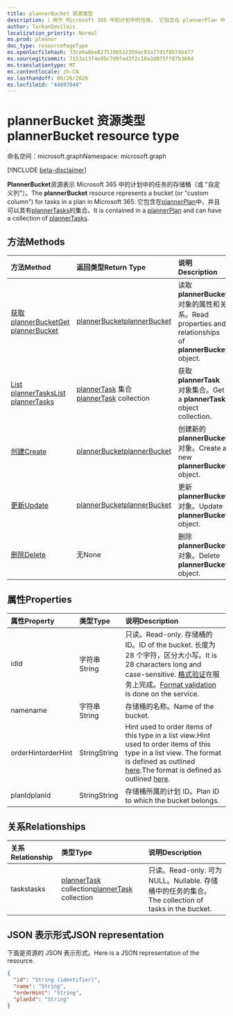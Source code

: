 ```yaml
---
title: plannerBucket 资源类型
description: ）用于 Microsoft 365 中的计划中的任务。 它包含在 plannerPlan 中，并且可以具有 plannerTasks 的集合。
author: TarkanSevilmis
localization_priority: Normal
ms.prod: planner
doc_type: resourcePageType
ms.openlocfilehash: 33ce6a6be827510b522359ac93a77d1f0b74b477
ms.sourcegitcommit: 7153a13f4e95c7d9fed3f2c10a3d075ff87b368d
ms.translationtype: MT
ms.contentlocale: zh-CN
ms.lasthandoff: 06/26/2020
ms.locfileid: "44897048"
---
```

# <a name="plannerbucket-resource-type"></a><span data-ttu-id="174f1-104">plannerBucket 资源类型</span><span class="sxs-lookup"><span data-stu-id="174f1-104">plannerBucket resource type</span></span>

<span data-ttu-id="174f1-105">命名空间：microsoft.graph</span><span class="sxs-lookup"><span data-stu-id="174f1-105">Namespace: microsoft.graph</span></span>

[!INCLUDE [beta-disclaimer](../../includes/beta-disclaimer.md)]

<span data-ttu-id="174f1-106">**PlannerBucket**资源表示 Microsoft 365 中的计划中的任务的存储桶（或 "自定义列"）。</span><span class="sxs-lookup"><span data-stu-id="174f1-106">The **plannerBucket** resource represents a bucket (or "custom column") for tasks in a plan in Microsoft 365.</span></span> <span data-ttu-id="174f1-107">它包含在[plannerPlan](plannerplan.md)中，并且可以具有[plannerTasks](plannertask.md)的集合。</span><span class="sxs-lookup"><span data-stu-id="174f1-107">It is contained in a [plannerPlan](plannerplan.md) and can have a collection of [plannerTasks](plannertask.md).</span></span>



## <a name="methods"></a><span data-ttu-id="174f1-108">方法</span><span class="sxs-lookup"><span data-stu-id="174f1-108">Methods</span></span>

| <span data-ttu-id="174f1-109">方法</span><span class="sxs-lookup"><span data-stu-id="174f1-109">Method</span></span>           | <span data-ttu-id="174f1-110">返回类型</span><span class="sxs-lookup"><span data-stu-id="174f1-110">Return Type</span></span>    |<span data-ttu-id="174f1-111">说明</span><span class="sxs-lookup"><span data-stu-id="174f1-111">Description</span></span>|
|:---------------|:--------|:----------|
|[<span data-ttu-id="174f1-112">获取 plannerBucket</span><span class="sxs-lookup"><span data-stu-id="174f1-112">Get plannerBucket</span></span>](../api/plannerbucket-get.md) | [<span data-ttu-id="174f1-113">plannerBucket</span><span class="sxs-lookup"><span data-stu-id="174f1-113">plannerBucket</span></span>](plannerbucket.md) |<span data-ttu-id="174f1-114">读取**plannerBucket**对象的属性和关系。</span><span class="sxs-lookup"><span data-stu-id="174f1-114">Read properties and relationships of **plannerBucket** object.</span></span>|
|[<span data-ttu-id="174f1-115">List plannerTasks</span><span class="sxs-lookup"><span data-stu-id="174f1-115">List plannerTasks</span></span>](../api/plannerbucket-list-tasks.md) |<span data-ttu-id="174f1-116">[plannerTask](plannertask.md) 集合</span><span class="sxs-lookup"><span data-stu-id="174f1-116">[plannerTask](plannertask.md) collection</span></span>| <span data-ttu-id="174f1-117">获取 **plannerTask** 对象集合。</span><span class="sxs-lookup"><span data-stu-id="174f1-117">Get a **plannerTask** object collection.</span></span>|
|[<span data-ttu-id="174f1-118">创建</span><span class="sxs-lookup"><span data-stu-id="174f1-118">Create</span></span>](../api/planner-post-buckets.md) | [<span data-ttu-id="174f1-119">plannerBucket</span><span class="sxs-lookup"><span data-stu-id="174f1-119">plannerBucket</span></span>](plannerbucket.md)   | <span data-ttu-id="174f1-120">创建新的**plannerBucket**对象。</span><span class="sxs-lookup"><span data-stu-id="174f1-120">Create a new **plannerBucket** object.</span></span> |
|[<span data-ttu-id="174f1-121">更新</span><span class="sxs-lookup"><span data-stu-id="174f1-121">Update</span></span>](../api/plannerbucket-update.md) | [<span data-ttu-id="174f1-122">plannerBucket</span><span class="sxs-lookup"><span data-stu-id="174f1-122">plannerBucket</span></span>](plannerbucket.md)   |<span data-ttu-id="174f1-123">更新**plannerBucket**对象。</span><span class="sxs-lookup"><span data-stu-id="174f1-123">Update **plannerBucket** object.</span></span> |
|[<span data-ttu-id="174f1-124">删除</span><span class="sxs-lookup"><span data-stu-id="174f1-124">Delete</span></span>](../api/plannerbucket-delete.md) | <span data-ttu-id="174f1-125">无</span><span class="sxs-lookup"><span data-stu-id="174f1-125">None</span></span> |<span data-ttu-id="174f1-126">删除**plannerBucket**对象。</span><span class="sxs-lookup"><span data-stu-id="174f1-126">Delete **plannerBucket** object.</span></span> |

## <a name="properties"></a><span data-ttu-id="174f1-127">属性</span><span class="sxs-lookup"><span data-stu-id="174f1-127">Properties</span></span>
| <span data-ttu-id="174f1-128">属性</span><span class="sxs-lookup"><span data-stu-id="174f1-128">Property</span></span>     | <span data-ttu-id="174f1-129">类型</span><span class="sxs-lookup"><span data-stu-id="174f1-129">Type</span></span>   |<span data-ttu-id="174f1-130">说明</span><span class="sxs-lookup"><span data-stu-id="174f1-130">Description</span></span>|
|:---------------|:--------|:----------|
|<span data-ttu-id="174f1-131">id</span><span class="sxs-lookup"><span data-stu-id="174f1-131">id</span></span>|<span data-ttu-id="174f1-132">字符串</span><span class="sxs-lookup"><span data-stu-id="174f1-132">String</span></span>| <span data-ttu-id="174f1-133">只读。</span><span class="sxs-lookup"><span data-stu-id="174f1-133">Read-only.</span></span> <span data-ttu-id="174f1-134">存储桶的 ID。</span><span class="sxs-lookup"><span data-stu-id="174f1-134">ID of the bucket.</span></span> <span data-ttu-id="174f1-135">长度为 28 个字符，区分大小写。</span><span class="sxs-lookup"><span data-stu-id="174f1-135">It is 28 characters long and case-sensitive.</span></span> <span data-ttu-id="174f1-136">[格式验证](tasks-identifiers-disclaimer.md)在服务上完成。</span><span class="sxs-lookup"><span data-stu-id="174f1-136">[Format validation](tasks-identifiers-disclaimer.md) is done on the service.</span></span>|
|<span data-ttu-id="174f1-137">name</span><span class="sxs-lookup"><span data-stu-id="174f1-137">name</span></span>|<span data-ttu-id="174f1-138">字符串</span><span class="sxs-lookup"><span data-stu-id="174f1-138">String</span></span>|<span data-ttu-id="174f1-139">存储桶的名称。</span><span class="sxs-lookup"><span data-stu-id="174f1-139">Name of the bucket.</span></span>|
|<span data-ttu-id="174f1-140">orderHint</span><span class="sxs-lookup"><span data-stu-id="174f1-140">orderHint</span></span>|<span data-ttu-id="174f1-141">String</span><span class="sxs-lookup"><span data-stu-id="174f1-141">String</span></span>|<span data-ttu-id="174f1-142">Hint used to order items of this type in a list view.</span><span class="sxs-lookup"><span data-stu-id="174f1-142">Hint used to order items of this type in a list view.</span></span> <span data-ttu-id="174f1-143">The format is defined as outlined [here](planner-order-hint-format.md).</span><span class="sxs-lookup"><span data-stu-id="174f1-143">The format is defined as outlined [here](planner-order-hint-format.md).</span></span>|
|<span data-ttu-id="174f1-144">planId</span><span class="sxs-lookup"><span data-stu-id="174f1-144">planId</span></span>|<span data-ttu-id="174f1-145">String</span><span class="sxs-lookup"><span data-stu-id="174f1-145">String</span></span>|<span data-ttu-id="174f1-146">存储桶所属的计划 ID。</span><span class="sxs-lookup"><span data-stu-id="174f1-146">Plan ID to which the bucket belongs.</span></span>|

## <a name="relationships"></a><span data-ttu-id="174f1-147">关系</span><span class="sxs-lookup"><span data-stu-id="174f1-147">Relationships</span></span>
| <span data-ttu-id="174f1-148">关系</span><span class="sxs-lookup"><span data-stu-id="174f1-148">Relationship</span></span> | <span data-ttu-id="174f1-149">类型</span><span class="sxs-lookup"><span data-stu-id="174f1-149">Type</span></span>   |<span data-ttu-id="174f1-150">说明</span><span class="sxs-lookup"><span data-stu-id="174f1-150">Description</span></span>|
|:---------------|:--------|:----------|
|<span data-ttu-id="174f1-151">tasks</span><span class="sxs-lookup"><span data-stu-id="174f1-151">tasks</span></span>|<span data-ttu-id="174f1-152">[plannerTask](plannertask.md) collection</span><span class="sxs-lookup"><span data-stu-id="174f1-152">[plannerTask](plannertask.md) collection</span></span>| <span data-ttu-id="174f1-153">只读。</span><span class="sxs-lookup"><span data-stu-id="174f1-153">Read-only.</span></span> <span data-ttu-id="174f1-154">可为 NULL。</span><span class="sxs-lookup"><span data-stu-id="174f1-154">Nullable.</span></span> <span data-ttu-id="174f1-155">存储桶中的任务的集合。</span><span class="sxs-lookup"><span data-stu-id="174f1-155">The collection of tasks in the bucket.</span></span>|

## <a name="json-representation"></a><span data-ttu-id="174f1-156">JSON 表示形式</span><span class="sxs-lookup"><span data-stu-id="174f1-156">JSON representation</span></span>
<span data-ttu-id="174f1-157">下面是资源的 JSON 表示形式。</span><span class="sxs-lookup"><span data-stu-id="174f1-157">Here is a JSON representation of the resource.</span></span>

<!-- {
  "blockType": "resource",
  "optionalProperties": [

  ],
  "keyProperty": "id",
  "baseType":"microsoft.graph.entity",  
  "@odata.type": "microsoft.graph.plannerBucket"
}-->

```json
{
  "id": "String (identifier)",
  "name": "String",
  "orderHint": "String",
  "planId": "String"
}

```

<!-- uuid: 8fcb5dbc-d5aa-4681-8e31-b001d5168d79
2015-10-25 14:57:30 UTC -->
<!--
{
  "type": "#page.annotation",
  "description": "plannerBucket resource",
  "keywords": "",
  "section": "documentation",
  "tocPath": "",
  "suppressions": []
}
-->
